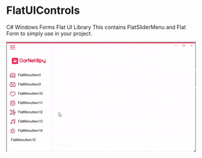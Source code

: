 # FlatUIControls
C# Windows Forms Flat UI Library 
This contains FlatSliderMenu and Flat Form to simply use in your project.

![Alt Text](https://github.com/MortezaMaghrebi/FlatUIControls/blob/master/FlatUIControls/Resources/demo.gif)
